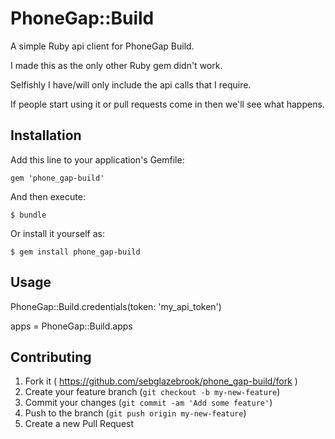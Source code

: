 # PhoneGap::Build

A simple Ruby api client for PhoneGap Build.

I made this as the only other Ruby gem didn't work.

Selfishly I have/will only include the api calls that I require.

If people start using it or pull requests come in then we'll see what happens.

## Installation

Add this line to your application's Gemfile:

    gem 'phone_gap-build'

And then execute:

    $ bundle

Or install it yourself as:

    $ gem install phone_gap-build

## Usage

PhoneGap::Build.credentials(token: 'my_api_token')

apps = PhoneGap::Build.apps

## Contributing

1. Fork it ( https://github.com/sebglazebrook/phone_gap-build/fork )
2. Create your feature branch (`git checkout -b my-new-feature`)
3. Commit your changes (`git commit -am 'Add some feature'`)
4. Push to the branch (`git push origin my-new-feature`)
5. Create a new Pull Request
